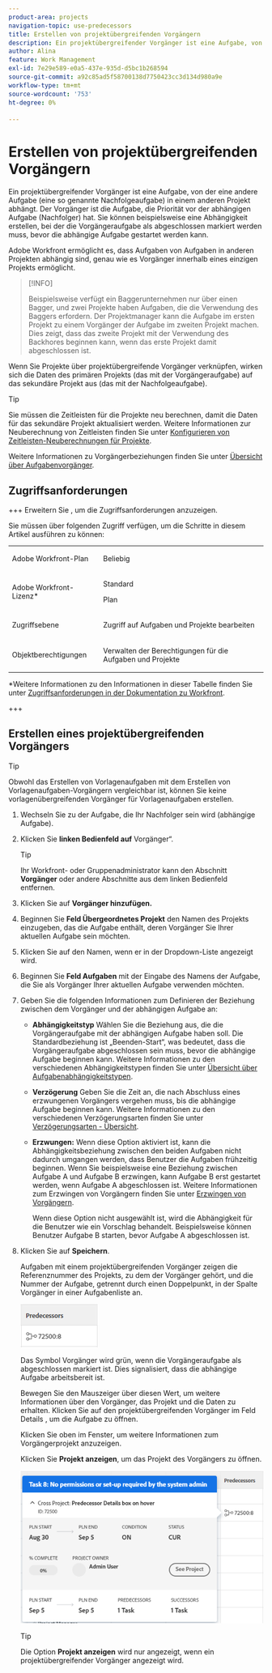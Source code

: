 ```yaml
---
product-area: projects
navigation-topic: use-predecessors
title: Erstellen von projektübergreifenden Vorgängern
description: Ein projektübergreifender Vorgänger ist eine Aufgabe, von der eine andere Aufgabe (eine so genannte Nachfolgeaufgabe) in einem anderen Projekt abhängt. Der Vorgänger ist die Aufgabe, die Priorität vor der abhängigen Aufgabe (Nachfolger) hat. Sie können beispielsweise eine Abhängigkeit erstellen, bei der die Vorgängeraufgabe als abgeschlossen markiert werden muss, bevor die abhängige Aufgabe gestartet werden kann.
author: Alina
feature: Work Management
exl-id: 7e29e589-e0a5-437e-935d-d5bc1b268594
source-git-commit: a92c85ad5f58700138d7750423cc3d134d980a9e
workflow-type: tm+mt
source-wordcount: '753'
ht-degree: 0%

---
```


# Erstellen von projektübergreifenden Vorgängern

<!--Audited: 12/2024-->

Ein projektübergreifender Vorgänger ist eine Aufgabe, von der eine andere Aufgabe (eine so genannte Nachfolgeaufgabe) in einem anderen Projekt abhängt. Der Vorgänger ist die Aufgabe, die Priorität vor der abhängigen Aufgabe (Nachfolger) hat. Sie können beispielsweise eine Abhängigkeit erstellen, bei der die Vorgängeraufgabe als abgeschlossen markiert werden muss, bevor die abhängige Aufgabe gestartet werden kann.

Adobe Workfront ermöglicht es, dass Aufgaben von Aufgaben in anderen Projekten abhängig sind, genau wie es Vorgänger innerhalb eines einzigen Projekts ermöglicht.

>[!INFO]
>
>Beispielsweise verfügt ein Baggerunternehmen nur über einen Bagger, und zwei Projekte haben Aufgaben, die die Verwendung des Baggers erfordern. Der Projektmanager kann die Aufgabe im ersten Projekt zu einem Vorgänger der Aufgabe im zweiten Projekt machen. Dies zeigt, dass das zweite Projekt mit der Verwendung des Backhores beginnen kann, wenn das erste Projekt damit abgeschlossen ist.

Wenn Sie Projekte über projektübergreifende Vorgänger verknüpfen, wirken sich die Daten des primären Projekts (das mit der Vorgängeraufgabe) auf das sekundäre Projekt aus (das mit der Nachfolgeaufgabe).

>[!TIP]
>
>Sie müssen die Zeitleisten für die Projekte neu berechnen, damit die Daten für das sekundäre Projekt aktualisiert werden. Weitere Informationen zur Neuberechnung von Zeitleisten finden Sie unter [Konfigurieren von Zeitleisten-Neuberechnungen für Projekte](../../../administration-and-setup/set-up-workfront/configure-system-defaults/configure-timeline-recalculations-projects.md).

Weitere Informationen zu Vorgängerbeziehungen finden Sie unter [Übersicht über Aufgabenvorgänger](../../../manage-work/tasks/use-prdcssrs/predecessors-overview.md).

## Zugriffsanforderungen

+++ Erweitern Sie , um die Zugriffsanforderungen anzuzeigen.

Sie müssen über folgenden Zugriff verfügen, um die Schritte in diesem Artikel ausführen zu können:

<table style="table-layout:auto"> 
 <col> 
 <col> 
 <tbody> 
  <tr> 
   <td role="rowheader">Adobe Workfront-Plan</td> 
   <td> <p>Beliebig</p> </td> 
  </tr> 
  <tr> 
   <td role="rowheader">Adobe Workfront-Lizenz*</td> 
   <td> <p>Standard </p>

<p>Plan </p>
   </td> 
  </tr> 
  <tr> 
   <td role="rowheader">Zugriffsebene</td> 
   <td> <p>Zugriff auf Aufgaben und Projekte bearbeiten</p> </td> 
  </tr> 
  <tr> 
   <td role="rowheader">Objektberechtigungen</td> 
   <td> <p>Verwalten der Berechtigungen für die Aufgaben und Projekte</p> </td> 
  </tr> 
 </tbody> 
</table>

*Weitere Informationen zu den Informationen in dieser Tabelle finden Sie unter [Zugriffsanforderungen in der Dokumentation zu Workfront](/help/quicksilver/administration-and-setup/add-users/access-levels-and-object-permissions/access-level-requirements-in-documentation.md).

+++

## Erstellen eines projektübergreifenden Vorgängers

>[!TIP]
>
>Obwohl das Erstellen von Vorlagenaufgaben mit dem Erstellen von Vorlagenaufgaben-Vorgängern vergleichbar ist, können Sie keine vorlagenübergreifenden Vorgänger für Vorlagenaufgaben erstellen.


1. Wechseln Sie zu der Aufgabe, die Ihr Nachfolger sein wird (abhängige Aufgabe).
1. Klicken Sie **linken Bedienfeld auf** Vorgänger“.

   >[!TIP]
   >
   >   Ihr Workfront- oder Gruppenadministrator kann den Abschnitt **Vorgänger** oder andere Abschnitte aus dem linken Bedienfeld entfernen.

1. Klicken Sie auf **Vorgänger hinzufügen.**
1. Beginnen Sie **Feld Übergeordnetes Projekt** den Namen des Projekts einzugeben, das die Aufgabe enthält, deren Vorgänger Sie Ihrer aktuellen Aufgabe sein möchten.
1. Klicken Sie auf den Namen, wenn er in der Dropdown-Liste angezeigt wird.
1. Beginnen Sie **Feld Aufgaben** mit der Eingabe des Namens der Aufgabe, die Sie als Vorgänger Ihrer aktuellen Aufgabe verwenden möchten.
1. Geben Sie die folgenden Informationen zum Definieren der Beziehung zwischen dem Vorgänger und der abhängigen Aufgabe an:


   * **Abhängigkeitstyp** Wählen Sie die Beziehung aus, die die Vorgängeraufgabe mit der abhängigen Aufgabe haben soll. Die Standardbeziehung ist „Beenden-Start“, was bedeutet, dass die Vorgängeraufgabe abgeschlossen sein muss, bevor die abhängige Aufgabe beginnen kann. Weitere Informationen zu den verschiedenen Abhängigkeitstypen finden Sie unter [Übersicht über Aufgabenabhängigkeitstypen](../../../manage-work/tasks/use-prdcssrs/task-dependency-types.md).

   * **Verzögerung** Geben Sie die Zeit an, die nach Abschluss eines erzwungenen Vorgängers vergehen muss, bis die abhängige Aufgabe beginnen kann. Weitere Informationen zu den verschiedenen Verzögerungsarten finden Sie unter [Verzögerungsarten - Übersicht](../../../manage-work/tasks/use-prdcssrs/lag-types.md).

   * **Erzwungen:** Wenn diese Option aktiviert ist, kann die Abhängigkeitsbeziehung zwischen den beiden Aufgaben nicht dadurch umgangen werden, dass Benutzer die Aufgaben frühzeitig beginnen. Wenn Sie beispielsweise eine Beziehung zwischen Aufgabe A und Aufgabe B erzwingen, kann Aufgabe B erst gestartet werden, wenn Aufgabe A abgeschlossen ist. Weitere Informationen zum Erzwingen von Vorgängern finden Sie unter [Erzwingen von Vorgängern](../../../manage-work/tasks/use-prdcssrs/enforced-predecessors.md).

     Wenn diese Option nicht ausgewählt ist, wird die Abhängigkeit für die Benutzer wie ein Vorschlag behandelt. Beispielsweise können Benutzer Aufgabe B starten, bevor Aufgabe A abgeschlossen ist.

1. Klicken Sie auf **Speichern**.

   Aufgaben mit einem projektübergreifenden Vorgänger zeigen die Referenznummer des Projekts, zu dem der Vorgänger gehört, und die Nummer der Aufgabe, getrennt durch einen Doppelpunkt, in der Spalte Vorgänger in einer Aufgabenliste an.

   ![Projektübergreifender Vorgänger](assets/cross-project-predecessor-in-list-view.png)

   Das Symbol Vorgänger wird grün, wenn die Vorgängeraufgabe als abgeschlossen markiert ist. Dies signalisiert, dass die abhängige Aufgabe arbeitsbereit ist.

   Bewegen Sie den Mauszeiger über diesen Wert, um weitere Informationen über den Vorgänger, das Projekt und die Daten zu erhalten. Klicken Sie auf den projektübergreifenden Vorgänger im Feld Details , um die Aufgabe zu öffnen.

   Klicken Sie oben im Fenster, um weitere Informationen zum Vorgängerprojekt anzuzeigen.

   Klicken Sie **Projekt anzeigen**, um das Projekt des Vorgängers zu öffnen.

   ![Projektübergreifende Vorgängerdetails](assets/cross-project-predecessor-details.png)

   >[!TIP]
   >
   >   Die Option **Projekt anzeigen** wird nur angezeigt, wenn ein projektübergreifender Vorgänger angezeigt wird.

